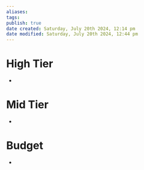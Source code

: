 ```yaml
---
aliases: 
tags: 
publish: true
date created: Saturday, July 20th 2024, 12:14 pm
date modified: Saturday, July 20th 2024, 12:44 pm
---
```


# High Tier

- 

# Mid Tier

- 

# Budget

- 